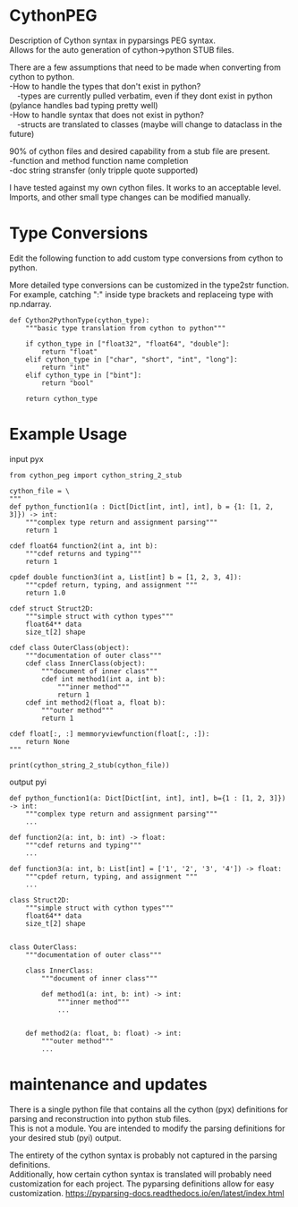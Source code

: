 # CythonPEG

Description of Cython syntax in pyparsings PEG syntax.  
Allows for the auto generation of cython->python STUB files.  

There are a few assumptions that need to be made when converting from cython to python.  
-How to handle the types that don't exist in python?  
&emsp;-types are currently pulled verbatim, even if they dont exist in python (pylance handles bad typing pretty well)  
-How to handle syntax that does not exist in python?  
&emsp;-structs are translated to classes (maybe will change to dataclass in the future)

90% of cython files and desired capability from a stub file are present.  
-function and method function name completion   
-doc string stransfer (only tripple quote supported)  

I have tested against my own cython files.  It works to an acceptable level.  
Imports, and other small type changes can be modified manually. 

# Type Conversions
Edit the following function to add custom type conversions from cython to python.

More detailed type conversions can be customized in the type2str function. 
For example, catching ":" inside type brackets and replaceing type with np.ndarray.

```
def Cython2PythonType(cython_type):
    """basic type translation from cython to python"""
    
    if cython_type in ["float32", "float64", "double"]:
        return "float"
    elif cython_type in ["char", "short", "int", "long"]:
        return "int"
    elif cython_type in ["bint"]:
        return "bool"
    
    return cython_type
```

# Example Usage
input pyx
```
from cython_peg import cython_string_2_stub

cython_file = \
"""
def python_function1(a : Dict[Dict[int, int], int], b = {1: [1, 2, 3]}) -> int:
    """complex type return and assignment parsing"""
    return 1

cdef float64 function2(int a, int b):
    """cdef returns and typing"""
    return 1

cpdef double function3(int a, List[int] b = [1, 2, 3, 4]):
    """cpdef return, typing, and assignment """
    return 1.0

cdef struct Struct2D:
    """simple struct with cython types"""
    float64** data
    size_t[2] shape

cdef class OuterClass(object):
    """documentation of outer class"""
    cdef class InnerClass(object):
        """document of inner class"""
        cdef int method1(int a, int b):
            """inner method"""
            return 1
    cdef int method2(float a, float b):
        """outer method"""
        return 1

cdef float[:, :] memmoryviewfunction(float[:, :]):
    return None
"""

print(cython_string_2_stub(cython_file))
```
output pyi
```
def python_function1(a: Dict[Dict[int, int], int], b={1 : [1, 2, 3]}) -> int:
    """complex type return and assignment parsing"""
    ...

def function2(a: int, b: int) -> float:
    """cdef returns and typing"""
    ...

def function3(a: int, b: List[int] = ['1', '2', '3', '4']) -> float:
    """cpdef return, typing, and assignment """
    ...

class Struct2D:
    """simple struct with cython types"""
    float64** data
    size_t[2] shape


class OuterClass:
    """documentation of outer class"""

    class InnerClass:
        """document of inner class"""

        def method1(a: int, b: int) -> int:
            """inner method"""
            ...


    def method2(a: float, b: float) -> int:
        """outer method"""
        ...
```

# maintenance and updates

There is a single python file that contains all the cython (pyx) definitions for parsing and reconstruction into python stub files.  
This is not a module.  You are intended to modify the parsing definitions for your desired stub (pyi) output.

The entirety of the cython syntax is probably not captured in the parsing definitions.  
Additionally, how certain cython syntax is translated will probably need customization for each project. The pyparsing definitions allow for easy customization. https://pyparsing-docs.readthedocs.io/en/latest/index.html
